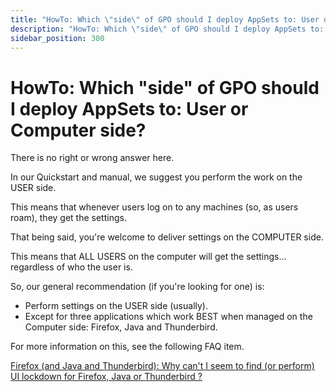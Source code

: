 ```yaml
---
title: "HowTo: Which \"side\" of GPO should I deploy AppSets to: User or Computer side?"
description: "HowTo: Which \"side\" of GPO should I deploy AppSets to: User or Computer side?"
sidebar_position: 300
---
```


# HowTo: Which "side" of GPO should I deploy AppSets to: User or Computer side?

There is no right or wrong answer here.

In our Quickstart and manual, we suggest you perform the work on the USER side.

This means that whenever users log on to any machines (so, as users roam), they get the settings.

That being said, you're welcome to deliver settings on the COMPUTER side.

This means that ALL USERS on the computer will get the settings… regardless of who the user is.

So, our general recommendation (if you're looking for one) is:

- Perform settings on the USER side (usually).
- Except for three applications which work BEST when managed on the Computer side: Firefox, Java and
  Thunderbird.

For more information on this, see the following FAQ item.

[Firefox (and Java and Thunderbird): Why can't I seem to find (or perform) UI lockdown for Firefox, Java or Thunderbird ?](/docs/endpointpolicymanager/components/applicationsettingsmanager/technotes/preconfiguredappsets/javathunderbird.md)

